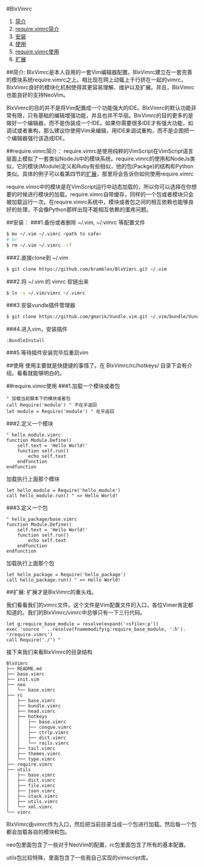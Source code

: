#BlxVimrc
1. [简介](#简介)
2. [require.vimrc简介](#require.vimrc简介)
3. [安装](#安装)
4. [使用](#使用)
5. [require.vimrc使用](#require.vimrc使用)
6. [扩展](#扩展)

##简介:
BlxVimrc是本人自用的一套Vim编辑器配置。BlxVimrc建立在一套完善的模块系统require.vimrc之上。相比现在网上动辄上千行挤在一起的vimrc，BlxVimrc良好的模块化机制使得其更容易理解、维护以及扩展。并且，BlxVimrc也能良好的支持NeoVim。

BlxVimrc的目的并不是将Vim配置成一个功能强大的IDE。BlxVimrc的默认功能非常有限，只有基础的编辑增强功能，并且也并不华丽。BlxVimrc的目的更多的是做好一个编辑器，而不是伪装成一个IDE。如果你需要很多IDE才有强大功能，如调试或者重构，那么建议你使用Vim来编辑，用IDE来调试重构，而不是企图把一个编辑器强行该造成IDE。

##require.vimrc简介：
require.vimrc是使用纯粹的VimScript在VimScript语言层面上模拟了一套类似NodeJs中的模块系统。require.vimrc的使用和NodeJs类似，它的模块(Module)定义和Ruby有些相似，他的包(Packge)的结构和Python类似。具体的例子可以看第四节的[扩展](#扩展)，那里将会告诉你如何使用require.vimrc

require.vimrc中的模块是在VimScript运行中动态加载的，所以你可以选择在你想要的时候进行模块的加载。require.vimrc自带缓存，同样的一个包或者模块只会被加载运行一次。在require.vimrc系统中，模块或者包之间的相互依赖也能够良好的处理，不会像Python那样出现不能相互依赖的蛋疼问题。

##安装：
###1.备份或者删除 ~/.vim, ~/.vimrc 等配置文件
```sh
$ mv ~/.vim ~/.vimrc <path to safe>
# or
$ rm ~/.vim ~/.vimrc -rf
```

###2.直接clone到 ~/.vim
```sh
$ git clone https://github.com/bramblex/BlxVimrc.git ~/.vim
```

###2.将 ~/.vim 的 vimrc 软链出来
```sh
$ ln -s ~/.vim/vimrc ~/.vimrc
```

###3.安装vundle插件管理器
```sh
$ git clone https://github.com/gmarik/Vundle.vim.git ~/.vim/bundle/Vundle.vim
```

###4.进入vim，安装插件
```VimL
:BundleInstall
```

###5.等待插件安装完毕后重启vim

##使用
使用主要就是快捷键的事情了。在 BlxVimrc/rc/hotkeys/ 目录下会有介绍。看看就能够明白的。

##require.vimrc使用
###1.加载一个模块或者包

```VimL
" 加载当前脚本下的模块或者包
call Require('module') " 不在乎返回
let module = Require('module') " 在乎返回
```

###2.定义一个模块
```
" hello_module.vimrc
function Module.Define()
    self.text = 'Hello World!'
    function self.run()
        echo self.text
    endfunction
endfunction
```

加载执行上面那个模块
```
let hello_module = Require('hello_module')
call hello_module.run() " => Hello World!
```

###3.定义一个包
```
" hello_package/base.vimrc
function Module.Define()
    self.text = 'Hello World!'
    function self.run()
        echo self.text
    endfunction
endfunction
```
加载执行上面那个包
```
let hello_package = Require('hello_package')
call hello_package.run() " => Hello World!
```

##扩展:
扩展才是BlxVimrc的重头戏。

我们看看我们的vimrc文件。这个文件是Vim配置文件的入口，各位Vimer肯定都知道的。我们的BlxVimrc/vimrc中总够只有一下三行代码。
```VimL
let g:require_base_module = resolve(expand('<sfile>:p')) 
exec 'source ' . resolve(fnamemodify(g:require_base_module, ':h'). '/require.vimrc')
call Require('./') "
```

接下来我们来看BlxVimrc的目录结构
```
BlxVimrc
├── README.md
├── base.vimrc
├── init.vim
├── neo
│   └── base.vimrc
├── rc
│   ├── base.vimrc
│   ├── bundle.vimrc
│   ├── head.vimrc
│   ├── hotkeys
│   │   ├── base.vimrc
│   │   ├── conque.vimrc
│   │   ├── ctrlp.vimrc
│   │   ├── dict.vimrc
│   │   └── rails.vimrc
│   ├── tail.vimrc
│   ├── themes.vimrc
│   └── type.vimrc
├── require.vimrc
├── utils
│   ├── base.vimrc
│   ├── dict.vimrc
│   ├── file.vimrc
│   ├── json.vimrc
│   ├── stack.vimrc
│   ├── utils.vimrc
│   └── xml.vimrc
└── vimrc
```

BlxVimrc由vimrc作为入口，然后把当前目录当成一个包进行加载。然后每一个包都会加载各自的模块和包。

neo包里面包含了一些对于NeoVim的配置，rc包里面包含了所有的基本配置。

utils包比较特殊，里面包含了一些我自己实现的vimscript库。
